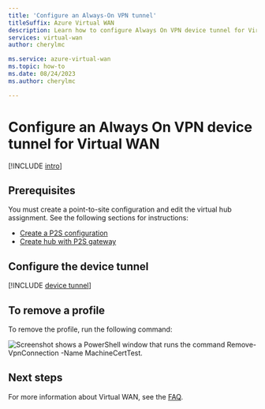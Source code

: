 ```yaml
---
title: 'Configure an Always-On VPN tunnel'
titleSuffix: Azure Virtual WAN
description: Learn how to configure Always On VPN device tunnel for Virtual WAN.
services: virtual-wan
author: cherylmc

ms.service: azure-virtual-wan
ms.topic: how-to
ms.date: 08/24/2023
ms.author: cherylmc

---
```

# Configure an Always On VPN device tunnel for Virtual WAN

[!INCLUDE [intro](../../includes/vpn-gateway-vwan-always-on-intro.md)]

## Prerequisites

You must create a point-to-site configuration and edit the virtual hub assignment. See the following sections for instructions:

* [Create a P2S configuration](virtual-wan-point-to-site-portal.md#p2sconfig)
* [Create hub with P2S gateway](virtual-wan-point-to-site-portal.md#hub)

## Configure the device tunnel

[!INCLUDE [device tunnel](../../includes/vpn-gateway-vwan-always-on-device.md)]

## To remove a profile

To remove the profile, run the following command:

![Screenshot shows a PowerShell window that runs the command Remove-VpnConnection -Name MachineCertTest.](./media/howto-always-on-device-tunnel/cleanup.png)

## Next steps

For more information about Virtual WAN, see the [FAQ](virtual-wan-faq.md).